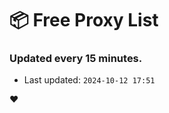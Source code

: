 # :package: Free Proxy List
### Updated every 15 minutes.

- Last updated: `2024-10-12 17:51`

:heart:
